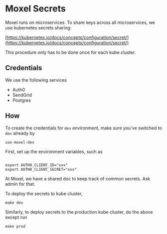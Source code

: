 # Moxel Secrets

Moxel runs on microservices. To share keys across all microservices, we use kubernetes secrets sharing:

[https://kubernetes.io/docs/concepts/configuration/secret/](https://kubernetes.io/docs/concepts/configuration/secret/)

This procedure only has to be done once for each kube cluster.

## Credentials

We use the following services

* Auth0
* SendGrid
* Postgres

## How 

To create the credentials for `dev` environment, make sure you've switched to `dev` already by 

```
use-moxel-dev
```

First, set up the environment variables, such as 


```

export AUTH0_CLIENT_ID="xxx"
export AUTH0_CLIENT_SECRET="xxx"

```

At Moxel, we have a shared doc to keep track of common secrets. Ask admin for that.

To deploy the secrets to kube cluster, 

```
make dev
```

Similarly, to deploy secrets to the production kube cluster, do the above except run 

```
make prod
```



